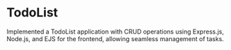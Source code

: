 # TodoList
Implemented a TodoList application with CRUD operations using Express.js, Node.js, and EJS for the frontend, allowing seamless management of tasks.
